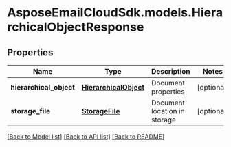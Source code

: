 # AsposeEmailCloudSdk.models.HierarchicalObjectResponse

## Properties
Name | Type | Description | Notes
------------ | ------------- | ------------- | -------------
**hierarchical_object** | [**HierarchicalObject**](HierarchicalObject.md) | Document properties | [optional] 
**storage_file** | [**StorageFile**](StorageFile.md) | Document location in storage | [optional] 



[[Back to Model list]](README.md#documentation-for-models) [[Back to API list]](README.md#documentation-for-api-endpoints) [[Back to README]](README.md)


